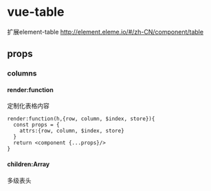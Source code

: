 # vue-table
扩展element-table
<http://element.eleme.io/#/zh-CN/component/table>

## props
### columns
#### render:function
定制化表格内容

    render:function(h,{row, column, $index, store}){
      const props = {
        attrs:{row, column, $index, store}
      }
      return <component {...props}/>
    }

#### children:Array
多级表头
